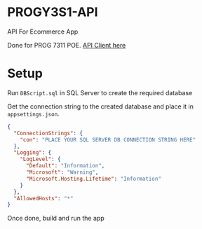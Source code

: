 # PROGY3S1-API
API For Ecommerce App

Done for PROG 7311 POE. [API Client here](https://github.com/Reuel-T/PROGY3S1-Web)


# Setup

Run `DBScript.sql` in SQL Server to create the required database

Get the connection string to the created database and place it in `appsettings.json`.

```json
{
  "ConnectionStrings": {
    "con": "PLACE YOUR SQL SERVER DB CONNECTION STRING HERE"
  },
  "Logging": {
    "LogLevel": {
      "Default": "Information",
      "Microsoft": "Warning",
      "Microsoft.Hosting.Lifetime": "Information"
    }
  },
  "AllowedHosts": "*"
}
```
Once done, build and run the app
